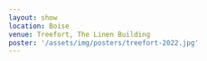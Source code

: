 ```yaml
---
layout: show
location: Boise
venue: Treefort, The Linen Building
poster: '/assets/img/posters/treefort-2022.jpg'
---
```

